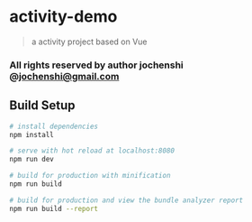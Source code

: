 # activity-demo

> a activity project based on Vue
### All rights reserved by author jochenshi @jochenshi@gmail.com

## Build Setup

``` bash
# install dependencies
npm install

# serve with hot reload at localhost:8080
npm run dev

# build for production with minification
npm run build

# build for production and view the bundle analyzer report
npm run build --report
```
